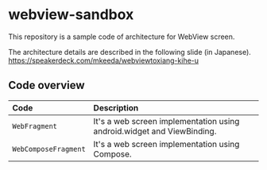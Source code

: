 # webview-sandbox
This repository is a sample code of architecture for WebView screen.

The architecture details are described in the following slide (in Japanese).
https://speakerdeck.com/mkeeda/webviewtoxiang-kihe-u

## Code overview
| Code                 | Description                                                            |
|:---------------------|:-----------------------------------------------------------------------|
| `WebFragment`        | It's a web screen implementation using android.widget and ViewBinding. |
| `WebComposeFragment` | It's a web screen implementation using Compose.                        |
